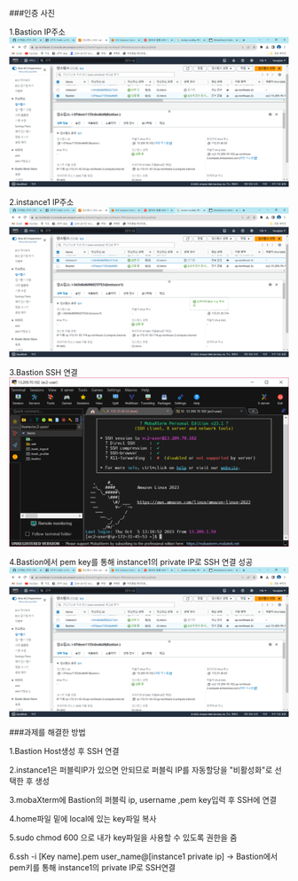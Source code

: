 ###인증 사진

1.Bastion IP주소
![img5.png](img5.png)

2.instance1 IP주소
![img4.png](img4.png)

3.Bastion SSH 연결 
![img2.png](img2.png)

4.Bastion에서 pem key를 통해 instance1의 private IP로 SSH 연결 성공 
![img5.png](img5.PNG)

###과제를 해결한 방법

1.Bastion Host생성 후 SSH 연결

2.instance1은 퍼블릭IP가 있으면 안되므로 퍼블릭 IP를 자동할당을 "비활성화"로 선택한 후 생성 

3.mobaXterm에 Bastion의 퍼블릭 ip, username ,pem key입력 후 SSH에 연결

4.home파일 밑에 local에 있는 key파일 복사 

5.sudo chmod 600 으로 내가 key파일을 사용할 수 있도록 권한을 줌

6.ssh -i [Key name].pem user_name@[instance1 private ip]
-> Bastion에서 pem키를 통해 instance1의 private IP로 SSH연결
